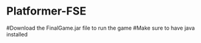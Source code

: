# Platformer-FSE

#Download the FinalGame.jar file to run the game 
#Make sure to have java installed 
